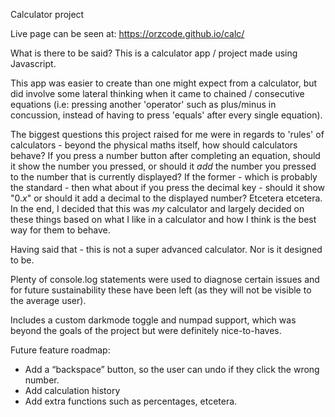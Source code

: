 
Calculator project

Live page can be seen at: https://orzcode.github.io/calc/

What is there to be said? This is a calculator app / project made using Javascript. 

This app was easier to create than one might expect from a calculator, but did involve some lateral thinking when it came to chained / consecutive equations (i.e: pressing another 'operator' such as plus/minus in concussion, instead of having to press 'equals' after every single equation).

The biggest questions this project raised for me were in regards to 'rules' of calculators - beyond the physical maths itself, how should calculators behave? If you press a number button after completing an equation, should it show the number you pressed, or should it _add_ the number you pressed to the number that is currently displayed? If the former - which is probably the standard - then what about if you press the decimal key - should it show "0._x_" or should it add a decimal to the displayed number? Etcetera etcetera. In the end, I decided that this was _my_ calculator and largely decided on these things based on what I like in a calculator and how I think is the best way for them to behave.

Having said that - this is not a super advanced calculator. Nor is it designed to be.

Plenty of console.log statements were used to diagnose certain issues and for future sustainability these have been left (as they will not be visible to the average user).

Includes a custom darkmode toggle and numpad support, which was beyond the goals of the project but were definitely nice-to-haves.


Future feature roadmap:

* Add a “backspace” button, so the user can undo if they click the wrong number.
* Add calculation history
* Add extra functions such as percentages, etcetera.
